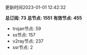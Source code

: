 更新时间2023-01-01 12:42:32

**总订阅: 73**
**总节点: 1551**
**有效节点: 455**
- trojan节点: 59
- ss节点: 157
- v2ray节点: 237
- ssr节点: 2
